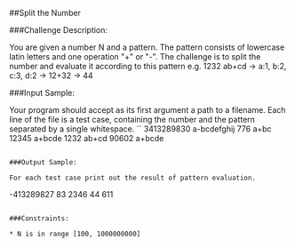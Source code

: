 ##Split the Number

###Challenge Description:

You are given a number N and a pattern. The pattern consists of lowercase latin letters and one operation "+" or "-". The challenge is to split the number and evaluate it according to this pattern e.g. 
1232 ab+cd -> a:1, b:2, c:3, d:2 -> 12+32 -> 44

###Input Sample:

Your program should accept as its first argument a path to a filename. Each line of the file is a test case, containing the number and the pattern separated by a single whitespace.
``
3413289830 a-bcdefghij
776 a+bc
12345 a+bcde
1232 ab+cd
90602 a+bcde
```

###Output Sample:

For each test case print out the result of pattern evaluation.
```
-413289827
83
2346
44
611
```

###Constraints: 

* N is in range [100, 1000000000]
